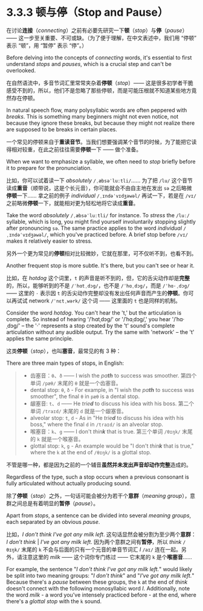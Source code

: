 # 3.3.3 顿与停（Stop and Pause）

在讨论**连接**（*connecting*）之前有必要先研究一下**顿**（*stop*）与**停**（*pause*）—— 这一步至关重要、不可或缺。（为了便于理解，在中文表述中，我们用 “停顿” 表示 “顿”，用 “暂停” 表示 “停”。）

Before delving into the concepts of *connecting* words, it's essential to first understand *stops* and *pauses*, which is a crucial step and can't be overlooked.

在自然语流中，多音节词汇里常常夹杂着**停顿**（*stop*）—— 这是很多初学者干脆感受不到的，所以，他们不是忽略了那些停顿，而是可能压根就不知道某些地方竟然存在停顿。

In natural speech flow, many polysyllabic words are often peppered with *breaks*. This is something many beginners might not even notice, not because they ignore these breaks, but because they might not realize there are supposed to be breaks in certain places.

一个常见的停顿来自于**重读音节**。当我们想要强调某个音节的时候，为了能把它读得相对较重，在此之前往往需要**停顿**一下 —— 做个准备。

 When we want to emphasize a syllable, we often need to *stop* briefly before it to prepare for the pronunciation.

比如，你可以试着读一下 *absolutely* `/ˌæbsəˈluːtli/`…… 为了把 `/lu/` 这个音节读成**重音**（顺带说，这是个长元音），你可能就会不由自主地在发出 `sə` 之后略微**停顿**一下…… 拿之前的例子 *individual* `/ˌɪndəˈvɪdʒəwəl/` 再试一下，若是在 `/vɪ/` 之前略微**停顿**一下，就能相对更为轻松地将它读成**重音**。

Take the word *absolutely* `/ˌæbsəˈluːtli/` for instance. To *stress* the `/luː/` syllable, which is long, you might find yourself involuntarily stopping slightly after pronouncing `sə`. The same practice applies to the word *individual* `/ˌɪndəˈvɪdʒəwəl/`, which you've practiced before. A brief stop before `/vɪ/` makes it relatively easier to stress.

另外一个更为常见的**停顿**相对比较微妙，它就在那里，可不仅听不到，也看不到。

Another frequent stop is more subtle. It's there, but you can't see or hear it.

比如，在 *hotdog* 这个词里，`t` 的声音是听不到的，但，它的舌尖动作却是**完整**的，所以，能够听到的不是 `/ˈhɑtˌdɔg/`，也不是 `/ˈhɑˌdɔg/`，而是 `/ˈhɑ·ˌdɔg/` —— 这里的 `·` 表示因 `t` 的舌尖动作完整却没有发出任何声音而产生的**停顿**。你可以再试试 network `/ˈnɛtˌwərk/` 这个词 —— 这里面的 `t` 也是同样的机制。

Consider the word *hotdog*. You can't hear the 't,' but the articulation is complete. So instead of hearing '/ˈhɑtˌdɔg/' or '/ˈhɑˌdɔg/,' you hear '/ˈhɑ·ˌdɔg/' – the '·' represents a stop created by the 't' sound's complete articulation without any audible output. Try the same with 'network' – the 't' applies the same principle.

这类**停顿**（*stop*），也叫**塞音**，最常见的有 3 种：

There are three main types of stops, in English:

> * 齿塞音：`θ`、`ð` —— I wish the *pa**th*** to success was smoother. 第四个单词 `/pæθ/` 末尾的 `θ` 就是一个齿塞音。
> * dental stop: `θ`, `ð`  - For example, in "I wish the *pa**th*** to success was smoother", the final `θ` in `pæθ` is a dental stop.
> * 龈塞音: `t`、`d` —— He *trie**d*** to discuss his idea with his boss. 第二个单词 `/traɪd/` 末尾的 `d` 就是一个龈塞音。
> * alveolar stop: `t`, `d` - As in "He *trie**d*** to discuss his idea with his boss," where the final `d` in `/traɪd/` is an alveolar stop.
> * 喉塞音：`k`、`g` —— I don't *thin**k*** that is true. 第三个单词 `/θɪŋk/` 末尾的 `k` 就是一个喉塞音。
> * glottal stop: `k`, `g` - An example would be "I don't *thin**k*** that is true," where the `k` at the end of `/θɪŋk/` is a glottal stop.

不管是哪一种，都是因为之前的一个辅音**虽然并未发出声音却动作完整**造成的。

Regardless of the type, such a stop occurs when a previous consonant is fully articulated without actually producing sound.

除了**停顿**（*stop*）之外，一句话可能会被分为若干个**意群**（*meaning group*），意群之间总是有着明显的**暂停**（*pause*）。

Apart from *stops*, a sentence can be divided into several *meaning groups*, each separated by an obvious *pause*.

比如，*I don't think I've got any milk left*. 这句话显然会被分割为至少两个**意群**：*I don't think* | *I've got any milk left*. 因为两个意群之间有**暂停**，所以 *think* `/θɪŋk/` 末尾的 `k` 不会与后面的只有一个元音的单音节词汇 *I* `/aɪ/` 连在一起。另外，请注意这里的 *milk* —— 这个词你专门练过 —— 它末尾的 `k` 是个**喉塞音**……

For example, the sentence "*I don't think I've got any milk left.*" would likely be split into two meaning groups: "*I don't think*" and "*I've got any milk left.*" Because there's a *pause* between these groups, the `k` at the end of *think* doesn't connect with the following monosyllabic word *I*. Additionally, note the word *milk* - a word you've intensely practiced before - at the end, where there's a *glottal stop* with the `k` sound.
